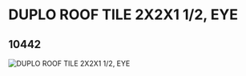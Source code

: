 # DUPLO ROOF TILE 2X2X1 1/2, EYE
## 10442
![DUPLO ROOF TILE 2X2X1 1/2, EYE](https://lc-www-live-s.legocdn.com/media/bricks/5/2/6004321.jpg)